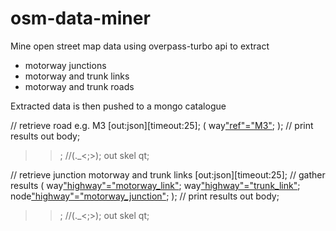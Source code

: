 # osm-data-miner
Mine open street map data using overpass-turbo api to extract
- motorway junctions 
- motorway and trunk links
- motorway and trunk roads

Extracted data is then pushed to a mongo catalogue



// retrieve road e.g. M3
[out:json][timeout:25];
(
 way["ref"="M3"]({{bbox}});
);
// print results
out body;
>>;
//(._<;>);
out skel qt;


// retrieve junction motorway and trunk links
[out:json][timeout:25];
// gather results
(
way["highway"="motorway_link"]({{bbox}});
way["highway"="trunk_link"]({{bbox}});
node["highway"="motorway_junction"]({{bbox}});
);
// print results
out body;
>>;
//(._<;>);
out skel qt;

